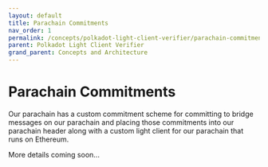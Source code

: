 ```yaml
---
layout: default
title: Parachain Commitments
nav_order: 1
permalink: /concepts/polkadot-light-client-verifier/parachain-commitments
parent: Polkadot Light Client Verifier
grand_parent: Concepts and Architecture
---
```


# Parachain Commitments

Our parachain has a custom commitment scheme for committing to bridge messages on our parachain and placing those commitments into our parachain header along with a custom light client for our parachain that runs on Ethereum.

More details coming soon...